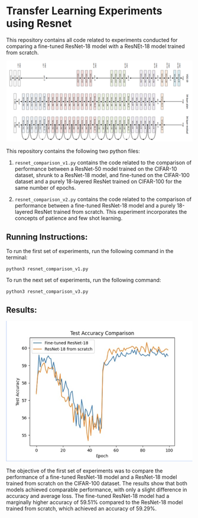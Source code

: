 # Transfer Learning Experiments using Resnet

This repository contains all code related to experiments conducted for comparing a fine-tuned ResNet-18 model with a ResNEt-18 model trained from scratch.

![resnet](https://github.com/khushboogupta13/resnet_transfer_learning/blob/main/resnet.png)

This repository contains the following two python files:
1. `resnet_comparison_v1.py` contains the code related to the comparison of performance between a ResNet-50 model trained on the CIFAR-10 dataset, shrunk to a ResNet-18 model, and fine-tuned on the CIFAR-100 dataset and a purely 18-layered ResNet trained on CIFAR-100 for the same number of epochs.

2. `resnet_comparison_v2.py` contains the code related to the comparison of performance between a fine-tuned ResNet-18 model and a purely 18-layered ResNet trained from scratch. This experiment incorporates the concepts of patience and few shot learning.

## Running Instructions:

To run the first set of experiments, run the following command in the terminal:

```
python3 resnet_comparison_v1.py
```

To run the next set of experiments, run the following command:

```
python3 resnet_comparison_v3.py
```

## Results:

![result](https://github.com/khushboogupta13/resnet_transfer_learning/blob/main/test_accuracy.png)

The objective of the first set of experiments was to compare the performance of a fine-tuned ResNet-18 model and a ResNet-18 model trained from scratch on the CIFAR-100 dataset. The results show that both models achieved comparable performance, with only a slight difference in accuracy and average loss. The fine-tuned ResNet-18 model had a marginally higher accuracy of 59.51% compared to the ResNet-18 model trained from scratch, which achieved an accuracy of 59.29%.




